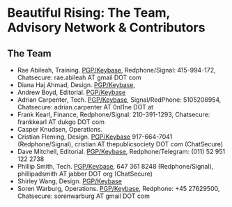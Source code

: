 Beautiful Rising: The Team, Advisory Network & Contributors
===========================================================

## The Team

* Rae Abileah, Training. [PGP/Keybase](https://keybase.io/raeabileah), Redphone/Signal: 415-994-172, Chatsecure: rae.abileah AT gmail DOT com
* Diana Haj Ahmad, Design. [PGP/Keybase](https://keybase.io/diana_tps), 
* Andrew Boyd, Editorial. [PGP/Keybase](https://keybase.io/brotherboyd)
* Adrian Carpenter, Tech. [PGP/Keybase](https://keybase.io/adriancarpenter), Signal/RedPhone: 5105208954, Chatsecure: adrian.carpenter AT 0nl1ne DOT at
* Frank Kearl, Finance, Redphone/Signal: 210-391-1293, Chatsecure: frankkearl AT dukgo DOT com
* Casper Knudsen, Operations. 
* Cristian Fleming, Design. [PGP/Keybase](https://keybase.io/cristianffff) 917-664-7041 (Redphone/Signal), cristian AT thepublicsociety DOT com (ChatSecure)
* Dave Mitchell, Editorial. [PGP/Keybase](https://keybase.io/daveomitchell), Redphone/Telegram: (011) 52 951 122 2738
* Phillip Smith, Tech. [PGP/Keybase](https://keybase.io/phillipadsmith), 647 361 8248 (Redphone/Signal), phillipadsmith AT jabber DOT org (ChatSecure)
* Shirley Wang, Design. [PGP/Keybase](https://keybase.io/shirleysquirrely)
* Soren Warburg, Operations. [PGP/Keybase](https://keybase.io/sorenwar), Redphone: +45 27629500,
Chatsecure: sorenwarburg AT gmail DOT com
